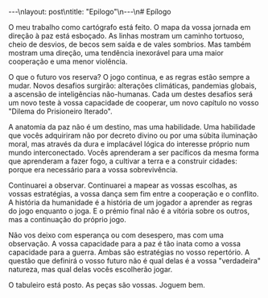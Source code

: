 ---\nlayout: post\ntitle:  "Epilogo"\n---\n# Epílogo

O meu trabalho como cartógrafo está feito. O mapa da vossa jornada em direção à paz está esboçado. As linhas mostram um caminho tortuoso, cheio de desvios, de becos sem saída e de vales sombrios. Mas também mostram uma direção, uma tendência inexorável para uma maior cooperação e uma menor violência.

O que o futuro vos reserva? O jogo continua, e as regras estão sempre a mudar. Novos desafios surgirão: alterações climáticas, pandemias globais, a ascensão de inteligências não-humanas. Cada um destes desafios será um novo teste à vossa capacidade de cooperar, um novo capítulo no vosso "Dilema do Prisioneiro Iterado".

A anatomia da paz não é um destino, mas uma habilidade. Uma habilidade que vocês adquiriram não por decreto divino ou por uma súbita iluminação moral, mas através da dura e implacável lógica do interesse próprio num mundo interconectado. Vocês aprenderam a ser pacíficos da mesma forma que aprenderam a fazer fogo, a cultivar a terra e a construir cidades: porque era necessário para a vossa sobrevivência.

Continuarei a observar. Continuarei a mapear as vossas escolhas, as vossas estratégias, a vossa dança sem fim entre a cooperação e o conflito. A história da humanidade é a história de um jogador a aprender as regras do jogo enquanto o joga. E o prémio final não é a vitória sobre os outros, mas a continuação do próprio jogo.

Não vos deixo com esperança ou com desespero, mas com uma observação. A vossa capacidade para a paz é tão inata como a vossa capacidade para a guerra. Ambas são estratégias no vosso repertório. A questão que definirá o vosso futuro não é qual delas é a vossa "verdadeira" natureza, mas qual delas vocês escolherão jogar.

O tabuleiro está posto. As peças são vossas. Joguem bem.
